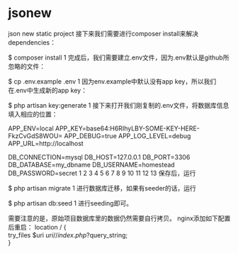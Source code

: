 # jsonew
json new static project
接下来我们需要进行composer install来解决dependencies：

$ composer install
1
完成后，我们需要建立.env文件，因为.env默认是github所忽略的文件：

$ cp .env.example .env
1
因为env.example中默认没有app key，所以我们在.env中生成新的app key：

$ php artisan key:generate
1
接下来打开我们刚复制的.env文件，将数据库信息填入相应的位置：

APP_ENV=local
APP_KEY=base64:H6RIhyLBY-SOME-KEY-HERE-FkzCvGdS8WOU=
APP_DEBUG=true
APP_LOG_LEVEL=debug
APP_URL=http://localhost

DB_CONNECTION=mysql
DB_HOST=127.0.0.1
DB_PORT=3306
DB_DATABASE=my_dbname
DB_USERNAME=homestead
DB_PASSWORD=secret
1
2
3
4
5
6
7
8
9
10
11
12
13
保存后，运行

$ php artisan migrate
1
进行数据库迁移，如果有seeder的话，运行

$ php artisan db:seed
1
进行seeding即可。

需要注意的是，原始项目数据库里的数据仍然需要自行拷贝。
nginx添加如下配置后重启：
location / {  
    try_files $uri $uri/ /index.php?$query_string;  
}  
